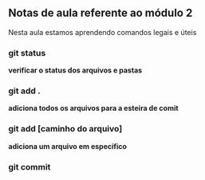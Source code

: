## Notas de aula referente ao módulo 2

Nesta aula estamos aprendendo comandos legais e úteis

### git status
**verificar o status dos arquivos e pastas**

### git add .
**adiciona todos os arquivos para a esteira de comit**

### git add [caminho do arquivo]
**adiciona um arquivo em especifico**

### git commit